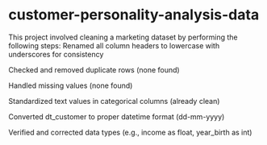 # customer-personality-analysis-data
This project involved cleaning a marketing dataset by performing the following steps:
 Renamed all column headers to lowercase with underscores for consistency

Checked and removed duplicate rows (none found)

 Handled missing values (none found)

 Standardized text values in categorical columns (already clean)

 Converted dt_customer to proper datetime format (dd-mm-yyyy)

 Verified and corrected data types (e.g., income as float, year_birth as int)
